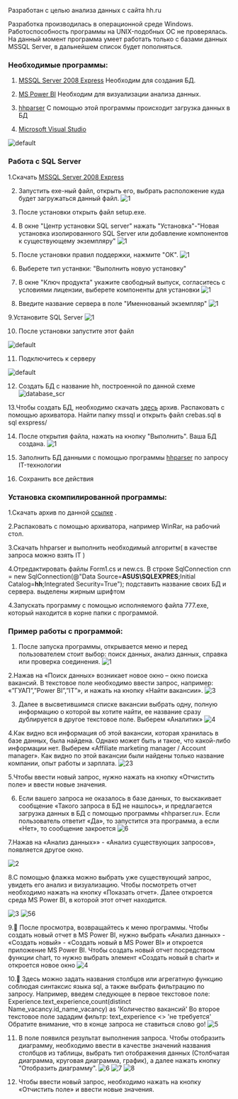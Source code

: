 Разработан с целью анализа данных с сайта hh.ru 

Разработка производилась в операционной среде Windows. Работоспособность программы на UNIX-подобных ОС не проверялась. На данный момент программа умеет работать только с базами данных MSSQL Server, в дальнейшем список будет пополняться.

### Необходимые программы:

1. [MSSQL Server 2008 Express](https://www.microsoft.com/ru-ru/download/details.aspx%3Fid%3D1695)
Необходим для создания БД.

2. [MS Power BI](https://powerbi.microsoft.com/ru-ru/downloads/)
Необходим для визуализации анализа данных.

3. [hhparser](https://github.com/GaPanda/hhparser)
С помощью этой программы происходит загрузка данных в БД

4. [Microsoft Visual Studio](https://www.visualstudio.com/ru/downloads/)

![default](https://cloud.githubusercontent.com/assets/28348635/25701820/b42c5f34-30d6-11e7-92c9-833e669acea3.png)

### Работа с SQL Server
1.Скачать [MSSQL Server 2008 Express](https://www.microsoft.com/ru-ru/download/details.aspx%3Fid%3D1695)

2. Запустить exe-ный файл, открыть его, выбрать расположение куда будет загружаться данный файл. 
![1](https://cloud.githubusercontent.com/assets/28348635/25704336/b651d856-30e1-11e7-9f87-56a50a89f8e6.png)

3. После установки открыть файл setup.exe.

4. В окне "Центр установки SQL server" нажать "Установка"-"Новая установка изолированного SQL Server или добавление компонентов к существующему экземпляру"
![1](https://cloud.githubusercontent.com/assets/28348635/25704591/bfcab4ba-30e2-11e7-9b37-32adc5b7eb42.png)

5. После установки правил поддержки, нажмите "ОК".
![1](https://cloud.githubusercontent.com/assets/28348635/25704752/65ac8228-30e3-11e7-84c8-2a71ccfaa974.png)

6. Выберете тип устанвки: "Выполнить новую установку"

7. В окне "Ключ продукта" укажите свободный выпуск, согласитесь с условиями лицензии, выберете компоненты для установки
![1](https://cloud.githubusercontent.com/assets/28348635/25704926/14d5a05e-30e4-11e7-9190-db555ab5e26d.png)

8. Введите название сервера в поле "Именнованый экземпляр" 
![1](https://cloud.githubusercontent.com/assets/28348635/25705025/7c71659a-30e4-11e7-9627-8990df0787d3.png)

9.Установите SQL Server
![1](https://cloud.githubusercontent.com/assets/28348635/25705108/c0eb06ae-30e4-11e7-8cdb-e9c36f616ccd.png)

10. После установки запустите этот файл 

![default](https://cloud.githubusercontent.com/assets/28348635/25719522/739ad950-3112-11e7-8283-1ef323c2f04e.png)

11. Подключитесь к серверу 

![default](https://cloud.githubusercontent.com/assets/28348635/25719710/fdaf0030-3112-11e7-989a-96c8db6b46f1.png)

12. Создать БД с название hh, построенной по данной схеме ![database_scr](https://cloud.githubusercontent.com/assets/28348635/25700197/31a7553e-30cf-11e7-8fd5-3f047bfa3b40.PNG)

13.Чтобы создать БД, необходимо скачать [здесь](https://github.com/GaPanda/hhparser) архив. Распаковать с помощью архиватора. Найти папку mssql и открыть файл crebas.sql в sql exspress/

14. После открытия файла, нажать на кнопку "Выполнить". Ваша БД создана. 
![1](https://cloud.githubusercontent.com/assets/28348635/25705488/251f2988-30e6-11e7-9877-e62eaf3bce91.png)

15. Заполнить БД данными с помощью программы [hhparser](https://github.com/GaPanda/hhparser) по запросу IT-технологии

16. Сохранить все действия

### Установка скомпилированной программы:

1.Скачать архив по данной [ссылке](https://yadi.sk/d/kBsnwtwA3JeYNy) .

2.Распаковать с помощью архиватора, например WinRar, на рабочий стол.

3.Скачать hhparser и выполнить необходимый алгоритм( в качестве запроса можно взять IT )

4.Отредактировать файлы Form1.cs и new.cs. В строке SqlConnection cnn = new SqlConnection(@"Data Source=**ASUS\SQLEXPRES**;Initial Catalog=**hh**;Integrated Security=True"); подставить название своих БД и сервера. выделены жирным шрифтом

4.Запускать программу с помощью исполняемого файла 777.exe, который находится в корне папки с программой.

###  Пример работы с программой:

1. После запуска программы, открывается меню и перед пользователем стоит выбор: поиск данных, анализ данных, справка или проверка соединения. ![1](https://cloud.githubusercontent.com/assets/28348635/26572452/a590a952-4522-11e7-8586-0857f01a1f78.png)

2.Нажав на «Поиск данных» возникает новое окно – окно поиска вакансий. В текстовое поле необходимо ввести запрос, например: «”ГУАП”,”Power BI”,”IT”», и нажать на кнопку «Найти вакансии». 
![3](https://cloud.githubusercontent.com/assets/28348635/26520251/5c1edc82-42d7-11e7-97e9-67f8d2d3b192.png)

3. Далее в высветившимся списке вакансии выбрать одну, полную информацию о которой вы хотите найти, ее название сразу дублируется в другое текстовое поле. Выберем «Аналитик» 
![4](https://cloud.githubusercontent.com/assets/28348635/26520258/895085d4-42d7-11e7-904e-2d452c936048.png)

4.Как видно вся информация об этой вакансии, которая хранилась в базе данных, была найдена. Однако может быть и такое, что какой-либо информации нет. Выберем «Affiliate marketing manager / Account manager». Как видно по этой вакансии были найдены только название компании, опыт работы и зарплата. 
![23](https://cloud.githubusercontent.com/assets/28348635/26520266/b477afb2-42d7-11e7-9f55-f1a1d1cc0a27.png)

5.Чтобы ввести новый запрос, нужно нажать на кнопку «Отчистить поле» и ввести новые значения.

6. Если вашего запроса не оказалось в базе данных, то выскакивает сообщение «Такого запроса в БД не нашлось», и предлагается загрузка данных в БД с помощью программы «hhparser.ru». Если пользователь ответит «Да», то запустится эта программа, а если «Нет», то сообщение закроется
![6](https://cloud.githubusercontent.com/assets/28348635/26520286/1a500e1a-42d8-11e7-9782-e4b3d459525b.png)

7.Нажав на «Анализ данных»» - «Анализ существующих запросов», появляется другое окно.

![2](https://cloud.githubusercontent.com/assets/28348635/26572478/c2bb82fe-4522-11e7-9952-aa0b1ca8a82b.png)

8.С помощью флажка можно выбрать уже существующий запрос, увидеть его анализ и визуализацию. Чтобы посмотреть отчет необходимо нажать на кнопку «Показать отчет». Далее откроется среда MS Power BI, в которой этот отчет находится.

![3](https://cloud.githubusercontent.com/assets/28348635/26572513/e5b81182-4522-11e7-9c57-5d34d3ce92d9.png)
![56](https://cloud.githubusercontent.com/assets/28348635/26520307/691f4970-42d8-11e7-8c7c-f6451b5fdb8f.png)

9.	После просмотра, возвращайтесь к меню программы. Чтобы создать новый отчет в MS Power BI, нужно выбрать «Анализ данных» - «Создать новый» - «Создать новый в MS Power BI» и откроется приложение MS Power BI. Чтобы создать новый отчет посредством функции chart, то нужно выбрать элемент «Создать новый в chart» и откроется новое окно
![4](https://cloud.githubusercontent.com/assets/28348635/26572533/fead26be-4522-11e7-8518-5067dd684f9a.png)

10.	Здесь можно задать названия столбцов или агрегатную функцию соблюдая синтаксис языка sql, а также выбрать фильтрацию по запросу. Например, введем следующее в первое текстовое поле: Experience.text_experience,count(distinct Name_vacancy.id_name_vacancy) as 'Количество вакансий'
Во второе текстовое поле зададим фильтр: text_experience <> 'не требуется'
Обратите внимание, что в конце запроса не ставиться слово go! 
![5](https://cloud.githubusercontent.com/assets/28348635/26572566/1d06b17a-4523-11e7-9ac1-96a6245d91e3.png)

11. В поле появился результат выполнения запроса. Чтобы отобразить диаграмму, необходимо ввести в качестве значений названия столбцов из таблицы, выбрать тип отображения данных (Столбчатая диаграмма, круговая диаграмма, график), а далее нажать кнопку "Отобразить диаграмму".
![6](https://cloud.githubusercontent.com/assets/28348635/26572599/3a5efaca-4523-11e7-9042-819992aa35a3.png)
![7](https://cloud.githubusercontent.com/assets/28348635/26572609/4425d4ca-4523-11e7-8d7a-22b8a320ec23.png)
![8](https://cloud.githubusercontent.com/assets/28348635/26572618/4f0033d6-4523-11e7-9617-4d03e737930e.png)

12. Чтобы ввести новый запрос, необходимо нажать на кнопку «Отчистить поле» и ввести новые значения.

